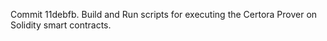 Commit 11debfb.                    Build and Run scripts for executing the Certora Prover on Solidity smart contracts.